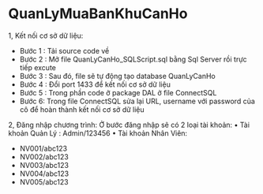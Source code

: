 # QuanLyMuaBanKhuCanHo
1, Kết nối cơ sở dữ liệu:

- Bước 1 : Tải source code về
- Bước 2 : Mở file QuanLyCanHo_SQLScript.sql bằng Sql Server rồi trực tiếp excute
- Bước 3 : Sau đó, file sẽ tự động tạo database QuanLyCanHo
- Bước 4 : Đổi port 1433 để kết nối cơ sở dữ liệu
- Bước 5 : Trong phần code ở package DAL ở file ConnectSQL
- Bước 6: Trong file ConnectSQL sửa lại URL, username với password của cô để hoàn thành kết nối cơ sở dữ liệu

2, Đăng nhập chương trình:
 Ở bước đăng nhập sẽ có 2 loại tài khoản: 
•	Tài khoản Quản Lý : Admin/123456
•	Tài khoản Nhân Viên: 
-	NV001/abc123
-	NV002/abc123
-	NV003/abc123
-	NV004/abc123
-	NV005/abc123
